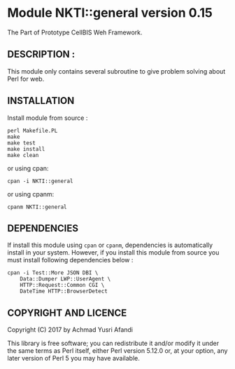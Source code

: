 # Module NKTI::general version 0.15

The Part of Prototype CellBIS Weh Framework.

## DESCRIPTION :

This module only contains several subroutine to give problem solving
about Perl for web.

## INSTALLATION

Install module from source :

    perl Makefile.PL
    make
    make test
    make install
    make clean

or using cpan:

    cpan -i NKTI::general

or using cpanm:

    cpanm NKTI::general

## DEPENDENCIES

If install this module using `cpan` or `cpanm`, dependencies is automatically install in your system.
However, if you install this module from source you must install following dependencies below :

    cpan -i Test::More JSON DBI \
        Data::Dumper LWP::UserAgent \
        HTTP::Request::Common CGI \
        DateTime HTTP::BrowserDetect

## COPYRIGHT AND LICENCE

Copyright (C) 2017 by Achmad Yusri Afandi

This library is free software; you can redistribute it and/or modify
it under the same terms as Perl itself, either Perl version 5.12.0 or,
at your option, any later version of Perl 5 you may have available.


